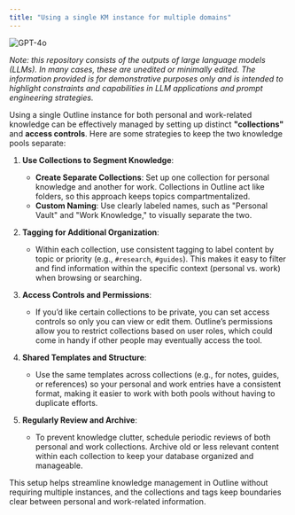 ```yaml
---
title: "Using a single KM instance for multiple domains"
---
```

![GPT-4o](https://img.shields.io/badge/GPT--4o-3333FF?style=for-the-badge&logo=openai&logoColor=white)



*Note: this repository consists of the outputs of large language models (LLMs). In many cases, these are unedited or minimally edited. The information provided is for demonstrative purposes only and is intended to highlight constraints and capabilities in LLM applications and prompt engineering strategies.*


Using a single Outline instance for both personal and work-related knowledge can be effectively managed by setting up distinct **"collections"** and **access controls**. Here are some strategies to keep the two knowledge pools separate:

1. **Use Collections to Segment Knowledge**:
   - **Create Separate Collections**: Set up one collection for personal knowledge and another for work. Collections in Outline act like folders, so this approach keeps topics compartmentalized.
   - **Custom Naming**: Use clearly labeled names, such as "Personal Vault" and "Work Knowledge," to visually separate the two.

2. **Tagging for Additional Organization**:
   - Within each collection, use consistent tagging to label content by topic or priority (e.g., `#research`, `#guides`). This makes it easy to filter and find information within the specific context (personal vs. work) when browsing or searching.

3. **Access Controls and Permissions**:
   - If you’d like certain collections to be private, you can set access controls so only you can view or edit them. Outline’s permissions allow you to restrict collections based on user roles, which could come in handy if other people may eventually access the tool.

4. **Shared Templates and Structure**:
   - Use the same templates across collections (e.g., for notes, guides, or references) so your personal and work entries have a consistent format, making it easier to work with both pools without having to duplicate efforts.

5. **Regularly Review and Archive**:
   - To prevent knowledge clutter, schedule periodic reviews of both personal and work collections. Archive old or less relevant content within each collection to keep your database organized and manageable.

This setup helps streamline knowledge management in Outline without requiring multiple instances, and the collections and tags keep boundaries clear between personal and work-related information.